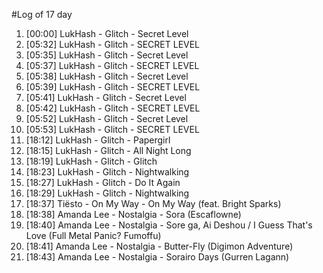 #Log of 17 day

1. [00:00] LukHash - Glitch - Secret Level
1. [05:32] LukHash - Glitch - SECRET LEVEL
1. [05:35] LukHash - Glitch - Secret Level
1. [05:37] LukHash - Glitch - SECRET LEVEL
1. [05:38] LukHash - Glitch - Secret Level
1. [05:39] LukHash - Glitch - SECRET LEVEL
1. [05:41] LukHash - Glitch - Secret Level
1. [05:42] LukHash - Glitch - SECRET LEVEL
1. [05:52] LukHash - Glitch - Secret Level
1. [05:53] LukHash - Glitch - SECRET LEVEL
1. [18:12] LukHash - Glitch - Papergirl
1. [18:15] LukHash - Glitch - All Night Long
1. [18:19] LukHash - Glitch - Glitch
1. [18:23] LukHash - Glitch - Nightwalking
1. [18:27] LukHash - Glitch - Do It Again
1. [18:29] LukHash - Glitch - Nightwalking
1. [18:37] Tiësto - On My Way - On My Way (feat. Bright Sparks)
1. [18:38] Amanda Lee - Nostalgia - Sora (Escaflowne)
1. [18:40] Amanda Lee - Nostalgia - Sore ga, Ai Deshou / I Guess That's Love (Full Metal Panic? Fumoffu)
1. [18:41] Amanda Lee - Nostalgia - Butter-Fly (Digimon Adventure)
1. [18:43] Amanda Lee - Nostalgia - Sorairo Days (Gurren Lagann)
